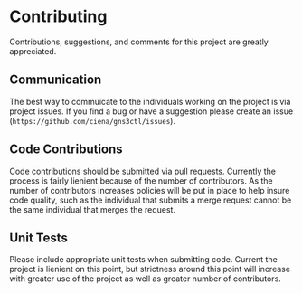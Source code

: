 # Contributing

Contributions, suggestions, and comments for this project are greatly
appreciated.

## Communication

The best way to commuicate to the individuals working on the project
is via project issues. If you find a bug or have a suggestion please
create an issue
(`https://github.com/ciena/gns3ctl/issues`).

## Code Contributions

Code contributions should be submitted via pull requests. Currently
the process is fairly lienient because of the number of contributors.
As the number of contributors increases policies will be put in place
to help insure code quality, such as the individual that submits
a merge request cannot be the same individual that merges the request.

## Unit Tests

Please include appropriate unit tests when submitting code. Current
the project is lienient on this point, but strictness around this point
will increase with greater use of the project as well as greater number
of contributors.


